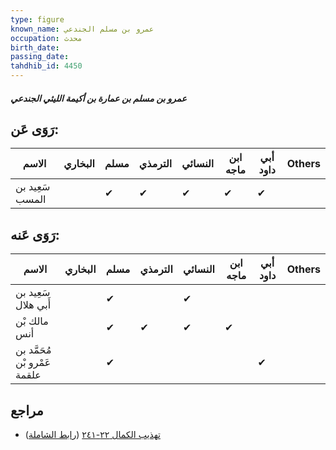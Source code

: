 ```yaml
---
type: figure
known_name: عمرو بن مسلم الجندعي
occupation: محدث
birth_date:
passing_date:
tahdhib_id: 4450
---
```

##### عمرو بن مسلم بن عمارة بن أكيمة الليثي الجندعي

## رَوَى عَن:
| الاسم           | البخاري | مسلم | الترمذي | النسائي | ابن ماجه | أبي داود | Others |
| --------------- | ------- | ---- | ------- | ------- | -------- | -------- | ------ |
| سَعِيد بن المسب |         | ✔    | ✔       | ✔       | ✔        | ✔        |        |
## رَوَى عَنه:
| الاسم                        | البخاري | مسلم | الترمذي | النسائي | ابن ماجه | أبي داود | Others |
| ---------------------------- | ------- | ---- | ------- | ------- | -------- | -------- | ------ |
| سَعِيد بن أَبي هلال          |         | ✔    |         | ✔       |          |          |        |
| مالك بْن أنس                 |         | ✔    | ✔       | ✔       | ✔        |          |        |
| مُحَمَّد بن عَمْرو بْن علقمة |         | ✔    |         |         |          | ✔        |        |
## مراجع
- [تهذيب الكمال ٢٢-٢٤١](obsidian://open?vault=Tahdhib-al-Kamal&file=Figures/٤٤٥٠-عمرو%20بن%20مسلم%20بن%20عمارة%20بن%20أكيمة%20الليثي%20الجندعي) ([رابط الشاملة](https://shamela.ws/book/3722/11494))